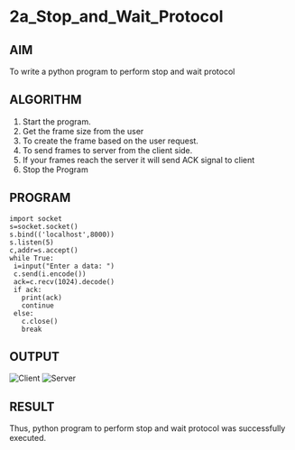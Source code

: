 # 2a_Stop_and_Wait_Protocol
## AIM 
To write a python program to perform stop and wait protocol
## ALGORITHM
1. Start the program.
2. Get the frame size from the user
3. To create the frame based on the user request.
4. To send frames to server from the client side.
5. If your frames reach the server it will send ACK signal to client
6. Stop the Program
## PROGRAM
~~~
import socket
s=socket.socket()
s.bind(('localhost',8000))
s.listen(5)
c,addr=s.accept()
while True:
 i=input("Enter a data: ")
 c.send(i.encode())
 ack=c.recv(1024).decode()
 if ack:
   print(ack)
   continue
 else:
   c.close()
   break
~~~
## OUTPUT
![Client](https://github.com/hemreddy2005/2a_Stop_and_Wait_Protocol/assets/145633111/b3f7fc04-9ce8-4cd4-bd2e-c48f236a20c3)
![Server](https://github.com/hemreddy2005/2a_Stop_and_Wait_Protocol/assets/145633111/db3d3468-6fff-4fa2-908b-b4b75ffa4b5d)
## RESULT
Thus, python program to perform stop and wait protocol was successfully executed.
